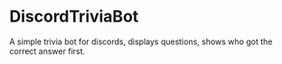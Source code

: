 # DiscordTriviaBot
A simple trivia bot for discords, displays questions, shows who got the correct answer first.
